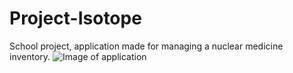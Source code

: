 # Project-Isotope
School project, application made for managing a nuclear medicine inventory.
![Image of application](https://i.gyazo.com/0b1b5eae42c256e95eec91be77538826.png)
